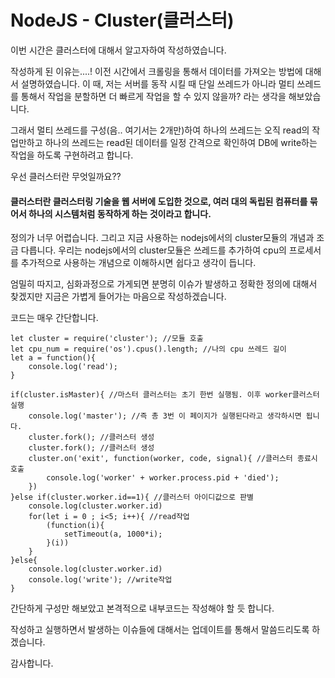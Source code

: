 # NodeJS - Cluster(클러스터)

이번 시간은 클러스터에 대해서 알고자하여 작성하였습니다. 

 작성하게 된 이유는....! 이전 시간에서 크롤링을 통해서 데이터를 가져오는 방법에 대해서 설명하였습니다. 이 때, 저는 서버를 동작 시킬 때 단일 쓰레드가 아니라 멀티 쓰레드를 통해서 작업을 분할하면 더 빠르게 작업을 할 수 있지 않을까? 라는 생각을 해보았습니다. 

그래서 멀티 쓰레드를 구성(음.. 여기서는 2개만)하여 하나의 쓰레드는 오직 read의 작업만하고 하나의 쓰레드는 read된 데이터를 일정 간격으로 확인하여 DB에 write하는 작업을 하도록 구현하려고 합니다.

우선 클러스터란 무엇일까요??

#### 클러스터란 클러스터링 기술을 웹 서버에 도입한 것으로, 여러 대의 독립된 컴퓨터를 묶어서 하나의 시스템처럼 동작하게 하는 것이라고 합니다.

정의가 너무 어렵습니다. 그리고 지금 사용하는 nodejs에서의 cluster모듈의 개념과 조금 다릅니다. 우리는 nodejs에서의 cluster모듈은 쓰레드를 추가하여 cpu의 프로세서를 추가적으로 사용하는 개념으로 이해하시면 쉽다고 생각이 듭니다. 

엄밀히 따지고, 심화과정으로 가게되면 분명히 이슈가 발생하고 정확한 정의에 대해서 찾겠지만 지금은 가볍게 들어가는 마음으로 작성하겠습니다.

코드는 매우 간단합니다.

```
let cluster = require('cluster'); //모듈 호출
let cpu_num = require('os').cpus().length; //나의 cpu 쓰레드 길이
let a = function(){
    console.log('read');
}

if(cluster.isMaster){ //마스터 클러스터는 초기 한번 실행됨. 이후 worker클러스터 실행
    console.log('master'); //즉 총 3번 이 페이지가 실행된다라고 생각하시면 됩니다.
    cluster.fork(); //클러스터 생성
    cluster.fork(); //클러스터 생성
    cluster.on('exit', function(worker, code, signal){ //클러스터 종료시 호출
        console.log('worker' + worker.process.pid + 'died');
    })
}else if(cluster.worker.id==1){ //클러스터 아이디값으로 판별
    console.log(cluster.worker.id)
    for(let i = 0 ; i<5; i++){ //read작업
        (function(i){
            setTimeout(a, 1000*i);
        }(i))
    }
}else{
    console.log(cluster.worker.id) 
    console.log('write'); //write작업
}
```

간단하게 구성만 해보았고 본격적으로 내부코드는 작성해야 할 듯 합니다.

작성하고 실행하면서 발생하는 이슈들에 대해서는 업데이트를 통해서 말씀드리도록 하겠습니다.

감사합니다.